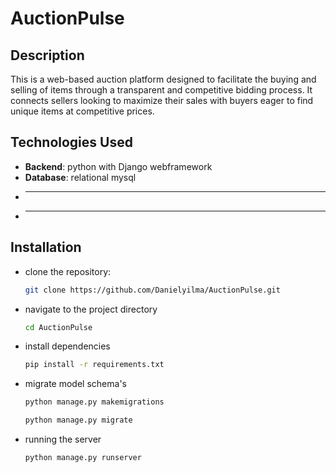 # AuctionPulse

## Description

This is a web-based auction platform designed to facilitate the buying and selling of items through a transparent and competitive bidding process. It connects sellers looking to maximize their sales with buyers eager to find unique items at competitive prices.

## Technologies Used

- **Backend**: python with Django webframework
- **Database**: relational mysql
- ****
- ****

## Installation

- clone the repository: 

    ``` bash
    git clone https://github.com/Danielyilma/AuctionPulse.git
    ```


- navigate to the project directory

    ``` bash
    cd AuctionPulse
    ```


- install dependencies

    ``` bash
    pip install -r requirements.txt
    ```

- migrate model schema's

    ``` bash
    python manage.py makemigrations

    python manage.py migrate
    ```

- running the server

    ``` bash
    python manage.py runserver
    ```
